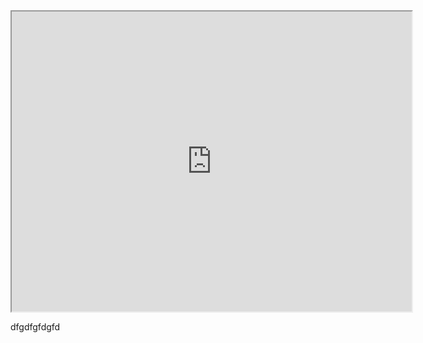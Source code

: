 <iframe src="https://www.google.com/maps/d/embed1SywmBdUE26wX5XW_0oH1xiezII3q5Ztq&ll=-37.811131181920395%2C144.9566436661621&z=13" width="640" height="480"></iframe>

dfgdfgfdgfd
